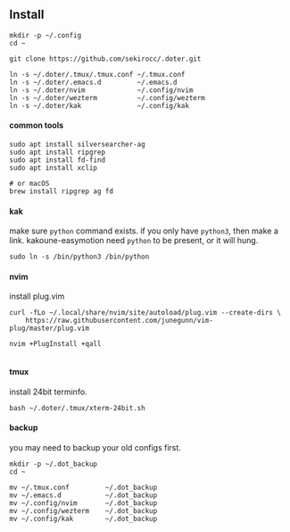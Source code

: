 

## Install

```
mkdir -p ~/.config
cd ~

git clone https://github.com/sekirocc/.doter.git

ln -s ~/.doter/.tmux/.tmux.conf ~/.tmux.conf
ln -s ~/.doter/.emacs.d         ~/.emacs.d
ln -s ~/.doter/nvim             ~/.config/nvim
ln -s ~/.doter/wezterm          ~/.config/wezterm
ln -s ~/.doter/kak              ~/.config/kak
```

#### common tools

```
sudo apt install silversearcher-ag
sudo apt install ripgrep
sudo apt install fd-find
sudo apt install xclip

# or macOS
brew install ripgrep ag fd
```


#### kak

make sure `python` command exists. if you only have `python3`, then make a link.
kakoune-easymotion need `python` to be present, or it will hung.

```
sudo ln -s /bin/python3 /bin/python
```

#### nvim

install plug.vim

```
curl -fLo ~/.local/share/nvim/site/autoload/plug.vim --create-dirs \
    https://raw.githubusercontent.com/junegunn/vim-plug/master/plug.vim

nvim +PlugInstall +qall


```

#### tmux

install 24bit terminfo.

```
bash ~/.doter/.tmux/xterm-24bit.sh
```



#### backup

you may need to backup your old configs first.

```
mkdir -p ~/.dot_backup
cd ~

mv ~/.tmux.conf         ~/.dot_backup
mv ~/.emacs.d           ~/.dot_backup
mv ~/.config/nvim       ~/.dot_backup
mv ~/.config/wezterm    ~/.dot_backup
mv ~/.config/kak        ~/.dot_backup
```
